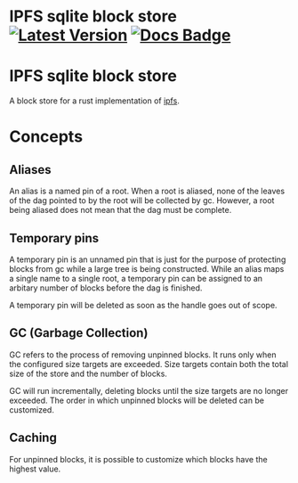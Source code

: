 # IPFS sqlite block store &emsp; [![Latest Version]][crates.io] [![Docs Badge]][docs.rs]

[Latest Version]: https://img.shields.io/crates/v/ipfs-sqlite-block-store.svg
[crates.io]: https://crates.io/crates/ipfs-sqlite-block-store
[Docs Badge]: https://img.shields.io/badge/docs-docs.rs-green
[docs.rs]: https://docs.rs/ipfs-sqlite-block-store

<!-- cargo-sync-readme start -->

# IPFS sqlite block store

A block store for a rust implementation of [ipfs](https://ipfs.io/).

# Concepts

## Aliases

An alias is a named pin of a root. When a root is aliased, none of the leaves of the dag pointed
to by the root will be collected by gc. However, a root being aliased does not mean that the dag
must be complete.

## Temporary pins

A temporary pin is an unnamed pin that is just for the purpose of protecting blocks from gc
while a large tree is being constructed. While an alias maps a single name to a single root, a
temporary pin can be assigned to an arbitary number of blocks before the dag is finished.

A temporary pin will be deleted as soon as the handle goes out of scope.

## GC (Garbage Collection)

GC refers to the process of removing unpinned blocks. It runs only when the configured size
targets are exceeded. Size targets contain both the total size of the store and the number of
blocks.

GC will run incrementally, deleting blocks until the size targets are no longer exceeded. The
order in which unpinned blocks will be deleted can be customized.

## Caching

For unpinned blocks, it is possible to customize which blocks have the highest value. 

<!-- cargo-sync-readme end -->
